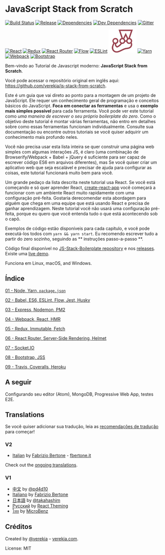 # JavaScript Stack from Scratch

[![Build Status](https://travis-ci.org/verekia/js-stack-from-scratch.svg?branch=master)](https://travis-ci.org/verekia/js-stack-from-scratch)
[![Release](https://img.shields.io/github/release/verekia/js-stack-from-scratch.svg?style=flat-square)](https://github.com/verekia/js-stack-from-scratch/releases)
[![Dependencies](https://img.shields.io/david/verekia/js-stack-boilerplate.svg?style=flat-square)](https://david-dm.org/verekia/js-stack-boilerplate)
[![Dev Dependencies](https://img.shields.io/david/dev/verekia/js-stack-boilerplate.svg?style=flat-square)](https://david-dm.org/verekia/js-stack-boilerplate?type=dev)
[![Gitter](https://img.shields.io/gitter/room/js-stack-from-scratch/Lobby.svg?style=flat-square)](https://gitter.im/js-stack-from-scratch/)

[![React](/img/react-padded-90.png)](https://facebook.github.io/react/)
[![Redux](/img/redux-padded-90.png)](http://redux.js.org/)
[![React Router](/img/react-router-padded-90.png)](https://github.com/ReactTraining/react-router)
[![Flow](/img/flow-padded-90.png)](https://flowtype.org/)
[![ESLint](/img/eslint-padded-90.png)](http://eslint.org/)
[![Jest](/img/jest-padded-90.png)](https://facebook.github.io/jest/)
[![Yarn](/img/yarn-padded-90.png)](https://yarnpkg.com/)
[![Webpack](/img/webpack-padded-90.png)](https://webpack.github.io/)
[![Bootstrap](/img/bootstrap-padded-90.png)](http://getbootstrap.com/)

Bem-vindo ao Tutorial de Javascript moderno: **JavaScript Stack from Scratch**.

Você pode acessar o repositório original em inglês aqui: https://github.com/verekia/js-stack-from-scratch.

Este é um guia que vai direto ao ponto para a montagem de um projeto de JavaScript. Ele requer um conhecimento geral de programação e conceitos básicos do JavaScript. **Foca em conectar as ferramentas** e usa o **exemplo mais simples possível** para cada ferramenta. Você pode ver este tutorial como *uma maneira de escrever o seu próprio boilerplate do zero*. Como o objetivo deste tutorial é montar várias ferramentas, não entro em detalhes sobre como essas ferramentas funcionam individualmente. Consulte sua documentação ou encontre outros tutoriais se você quiser adquirir um conhecimento mais profundo neles.

Você não precisa usar esta lista inteira se quer construir uma página web simples com algumas interações JS, é claro (uma combinação de Browserify/Webpack + Babel + jQuery é suficiente para ser capaz de escrever código ES6 em arquivos diferentes), mas Se você quiser criar um aplicativo web que seja escalável e precisar de ajuda para configurar as coisas, este tutorial funcionará muito bem para você.


Um grande pedaço da lista descrita neste tutorial usa React. Se você está começando e só quer aprender React, [create-react-app](https://github.com/facebookincubator/create-react-app) você começará a funcionar com um ambiente React muito rapidamente com uma configuração pré-feita. Gostaria derecomendar esta abordagem para alguém que chega em uma equipe que está usando React e precisa de ganhar aprendizagem. Neste tutorial você não usará uma configuração pré-feita, porque eu quero que você entenda tudo o que está acontecendo sob o capô.


Exemplos de código estão disponíveis para cada capítulo, e você pode executá-los todos com `yarn && yarn start`. Eu recomendo escrever tudo a partir do zero sozinho, seguindo as ** instruções passo-a-passo **.


Código final disponível no [JS-Stack-Boilerplate repository](https://github.com/verekia/js-stack-boilerplate) e nos [releases](https://github.com/verekia/js-stack-from-scratch/releases). Existe uma [live demo](https://js-stack.herokuapp.com/).


Funciona em Linux, macOS, and Windows.

## Índice

[01 - Node, Yarn, `package.json`](/tutorial/01-node-yarn-package-json.md#readme)

[02 - Babel, ES6, ESLint, Flow, Jest, Husky](/tutorial/02-babel-es6-eslint-flow-jest-husky.md#readme)

[03 - Express, Nodemon, PM2](/tutorial/03-express-nodemon-pm2.md#readme)

[04 - Webpack, React, HMR](/tutorial/04-webpack-react-hmr.md#readme)

[05 - Redux, Immutable, Fetch](/tutorial/05-redux-immutable-fetch.md#readme)

[06 - React Router, Server-Side Rendering, Helmet](/tutorial/06-react-router-ssr-helmet.md#readme)

[07 - Socket.IO](/tutorial/07-socket-io.md#readme)

[08 - Bootstrap, JSS](/tutorial/08-bootstrap-jss.md#readme)

[09 - Travis, Coveralls, Heroku](/tutorial/09-travis-coveralls-heroku.md#readme)

## A seguir

Configurando seu editor (Atom), MongoDB, Progressive Web App, testes E2E.

## Translations


Se você quiser adicionar sua tradução, leia as [recomendações de tradução](/how-to-translate.md) para começar!

### V2

- [Italian](https://github.com/fbertone/guida-javascript-moderno) by [Fabrizio Bertone](https://github.com/fbertone) - [fbertone.it](http://fbertone.it)

Check out the [ongoing translations](https://github.com/verekia/js-stack-from-scratch/issues/147).

### V1

- [中文](https://github.com/pd4d10/js-stack-from-scratch) by [@pd4d10](http://github.com/pd4d10)
- [Italiano](https://github.com/fbertone/js-stack-from-scratch) by [Fabrizio Bertone](https://github.com/fbertone)
- [日本語](https://github.com/takahashim/js-stack-from-scratch) by [@takahashim](https://github.com/takahashim)
- [Русский](https://github.com/UsulPro/js-stack-from-scratch) by [React Theming](https://github.com/sm-react/react-theming)
- [ไทย](https://github.com/MicroBenz/js-stack-from-scratch) by [MicroBenz](https://github.com/MicroBenz)

## Créditos

Created by [@verekia](https://twitter.com/verekia) – [verekia.com](http://verekia.com/).

License: MIT

